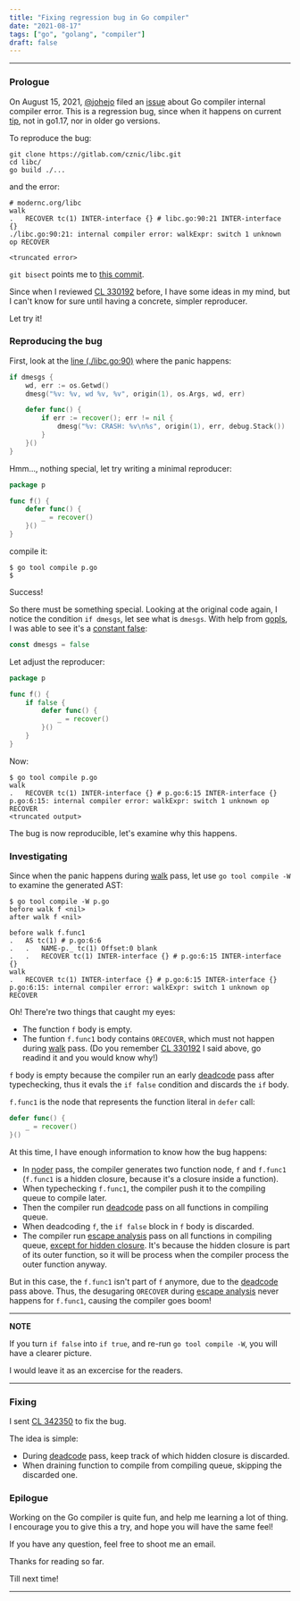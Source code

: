 ```yaml
---
title: "Fixing regression bug in Go compiler"
date: "2021-08-17"
tags: ["go", "golang", "compiler"]
draft: false
---
```


---

### Prologue

On August 15, 2021, [@johejo](https://github.com/johejo) filed an [issue](https://github.com/golang/go/issues/47712) about Go compiler internal compiler error.
This is a regression bug, since when it happens on current [tip](https://github.com/golang/go/commit/717894cf8024cfaad629f0e66a4b9bc123676be5), not in go1.17,
nor in older go versions.

To reproduce the bug:

```text
git clone https://gitlab.com/cznic/libc.git
cd libc/
go build ./...
```

and the error:

```text
# modernc.org/libc
walk
.   RECOVER tc(1) INTER-interface {} # libc.go:90:21 INTER-interface {}
./libc.go:90:21: internal compiler error: walkExpr: switch 1 unknown op RECOVER

<truncated error>
```

`git bisect` points me to [this commit](https://github.com/golang/go/commit/574ec1c6457c7779cd20db873fef2e2ed7e31ff1).

Since when I reviewed [CL 330192][cl_330192] before, I have some ideas in my mind, but I can't know for sure
until having a concrete, simpler reproducer.

Let try it!

### Reproducing the bug

First, look at the [line (./libc.go:90)](https://gitlab.com/cznic/libc/-/blob/e5917aaeaa0922ac3735d58466d78255cc237416/libc.go#L90) where the panic happens:

```go
if dmesgs {
	wd, err := os.Getwd()
	dmesg("%v: %v, wd %v, %v", origin(1), os.Args, wd, err)

	defer func() {
		if err := recover(); err != nil {
			dmesg("%v: CRASH: %v\n%s", origin(1), err, debug.Stack())
		}
	}()
}
```

Hmm..., nothing special, let try writing a minimal reproducer:

```go
package p

func f() {
	defer func() {
		_ = recover()
	}()
}
```

compile it:

```text
$ go tool compile p.go
$
```

Success!

So there must be something special. Looking at the original code again, I notice the condition `if dmesgs`, let see what is `dmesgs`.
With help from [gopls][gopls], I was able to see it's a [constant false](https://gitlab.com/cznic/libc/-/blob/e5917aaeaa0922ac3735d58466d78255cc237416/nodmesg.go#L9):

```go
const dmesgs = false
```

Let adjust the reproducer:

```go
package p

func f() {
	if false {
		defer func() {
			_ = recover()
		}()
	}
}
```

Now:

```text
$ go tool compile p.go
walk
.   RECOVER tc(1) INTER-interface {} # p.go:6:15 INTER-interface {}
p.go:6:15: internal compiler error: walkExpr: switch 1 unknown op RECOVER
<truncated output>
```

The bug is now reproducible, let's examine why this happens.

### Investigating

Since when the panic happens during [walk][walk] pass, let use `go tool compile -W` to examine the generated AST:

```text
$ go tool compile -W p.go
before walk f <nil>
after walk f <nil>

before walk f.func1
.   AS tc(1) # p.go:6:6
.   .   NAME-p._ tc(1) Offset:0 blank
.   .   RECOVER tc(1) INTER-interface {} # p.go:6:15 INTER-interface {}
walk
.   RECOVER tc(1) INTER-interface {} # p.go:6:15 INTER-interface {}
p.go:6:15: internal compiler error: walkExpr: switch 1 unknown op RECOVER
```

Oh! There're two things that caught my eyes:

 - The function `f` body is empty.
 - The funtion `f.func1` body contains `ORECOVER`, which must not happen during [walk][walk] pass.
   (Do you remember [CL 330192][cl_330192] I said above, go readind it and you would know why!)

`f` body is empty because the compiler run an early [deadcode][deadcode] pass after typechecking, thus it evals the `if false` condition and discards
the `if` body.

`f.func1` is the node that represents the function literal in `defer` call:

```go
defer func() {
	_ = recover()
}()
```

At this time, I have enough information to know how the bug happens:

 - In [noder][noder] pass, the compiler generates two function node, `f` and `f.func1`
 (`f.func1` is a hidden closure, because it's a closure inside a function).
 - When typechecking `f.func1`, the compiler push it to the compiling queue to compile later.
 - Then the compiler run [deadcode][deadcode] pass on all functions in compiling queue.
 - When deadcoding `f`, the `if false` block in `f` body is discarded.
 - The compiler run [escape analysis][escape] pass on all functions in compiling queue, [except for hidden closure](https://github.com/golang/go/blob/717894cf8024cfaad629f0e66a4b9bc123676be5/src/cmd/compile/internal/ir/scc.go#L59).
 It's because the hidden closure is part of its outer function, so it will be process when the compiler
 process the outer function anyway.

But in this case, the `f.func1` isn't part of `f` anymore, due to the [deadcode][deadcode] pass above. Thus, the desugaring `ORECOVER` during
[escape analysis][escape] never happens for `f.func1`, causing the compiler goes boom!

---
**NOTE**

If you turn `if false` into `if true`, and re-run `go tool compile -W`, you will have a clearer picture.

I would leave it as an excercise for the readers.

---

### Fixing

I sent [CL 342350](https://go-review.googlesource.com/c/go/+/342350) to fix the bug.

The idea is simple:

 - During [deadcode][deadcode] pass, keep track of which hidden closure is discarded.
 - When draining function to compile from compiling queue, skipping the discarded one.

### Epilogue

Working on the Go compiler is quite fun, and help me learning a lot of thing. I encourage you to give this a try, and hope you will have the same feel!

If you have any question, feel free to shoot me an email.

Thanks for reading so far.

Till next time!

---

[cl_330192]: https://go-review.googlesource.com/c/go/+/330192
[deadcode]: https://github.com/golang/go/tree/717894cf8024cfaad629f0e66a4b9bc123676be5/src/cmd/compile/internal/deadcode
[noder]: https://github.com/golang/go/tree/717894cf8024cfaad629f0e66a4b9bc123676be5/src/cmd/compile/internal/noder
[escape]: https://github.com/golang/go/tree/717894cf8024cfaad629f0e66a4b9bc123676be5/src/cmd/compile/internal/escape
[walk]: https://github.com/golang/go/tree/717894cf8024cfaad629f0e66a4b9bc123676be5/src/cmd/compile/internal/walk
[gopls]: https://github.com/golang/tools/tree/master/gopls
